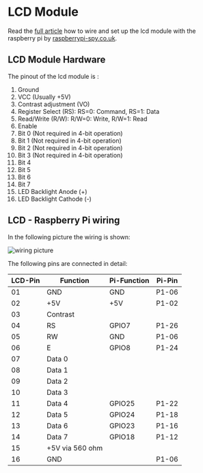 # LCD Module

Read the [full article](https://www.raspberrypi-spy.co.uk/2012/08/20x4-lcd-module-control-using-python/) how to wire and set up the lcd module with the raspberry pi by [raspberrypi-spy.co.uk](https://www.raspberrypi-spy.co.uk).

## LCD Module Hardware

The pinout of the lcd module is :

1. Ground
2. VCC (Usually +5V)
3. Contrast adjustment (VO)
4. Register Select (RS): RS=0: Command, RS=1: Data
5. Read/Write (R/W): R/W=0: Write, R/W=1: Read
6. Enable
7. Bit 0 (Not required in 4-bit operation)
8.  Bit 1 (Not required in 4-bit operation)
9.  Bit 2 (Not required in 4-bit operation)
10. Bit 3 (Not required in 4-bit operation)
11. Bit 4
12. Bit 5
13. Bit 6
14. Bit 7
15. LED Backlight Anode (+)
16. LED Backlight Cathode (-)

## LCD - Raspberry Pi wiring

In the following picture the wiring is shown:

![wiring picture](https://www.raspberrypi-spy.co.uk/wp-content/uploads/2012/08/HD44780-LCD-Advanced-2.png)

The following pins are connected in detail:

| LCD-Pin | Function        | Pi-Function | Pi-Pin |
|---------|-----------------|-------------|--------|
| 01      | GND             | GND         | P1-06  |
| 02      | +5V             | +5V         | P1-02  |
| 03      | Contrast        |
| 04      | RS              | GPIO7       | P1-26  |
| 05      | RW              | GND         | P1-06  |
| 06      | E               | GPIO8       | P1-24  |
| 07      | Data 0          |
| 08      | Data 1          |
| 09      | Data 2          |
| 10      | Data 3          |
| 11      | Data 4          | GPIO25      | P1-22  |
| 12      | Data 5          | GPIO24      | P1-18  |
| 13      | Data 6          | GPIO23      | P1-16  |
| 14      | Data 7          | GPIO18      | P1-12  |
| 15      | +5V via 560 ohm |
| 16      | GND             |             | P1-06  |
